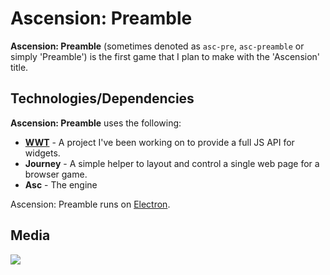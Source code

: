 # Ascension: Preamble
**Ascension: Preamble** (sometimes denoted as `asc-pre`, `asc-preamble` or simply 'Preamble') is the first game that I plan to make
with the 'Ascension' title.

## Technologies/Dependencies
**Ascension: Preamble** uses the following:
* **[WWT](//github.com/KILL3RTACO/WWT)** - A project I've been working on to provide a full JS API for widgets.
* **Journey** - A simple helper to layout and control a single web page for a browser game.
* **Asc** - The engine

Ascension: Preamble runs on [Electron](http://electron.atom.io).

## Media
![](http://i.imgur.com/EPwriO8.png)
